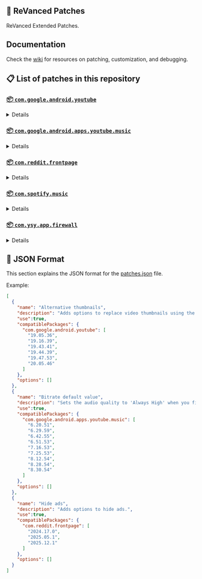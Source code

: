 ## 🧩 ReVanced Patches

ReVanced Extended Patches.

## Documentation

Check the [wiki](https://github.com/anddea/revanced-patches/wiki) for resources on patching, customization, and debugging.

## 📋 List of patches in this repository

### [📦 `com.google.android.youtube`](https://play.google.com/store/apps/details?id=com.google.android.youtube)
<details>

| 💊 Patch | 📜 Description | 🏹 Target Version |
|:--------:|:--------------:|:-----------------:|
| `Alternative thumbnails` | Adds options to replace video thumbnails using the DeArrow API or image captures from the video. | 19.05.36 ~ 20.05.46 |
| `Ambient mode control` | Adds options to disable Ambient mode and to bypass Ambient mode restrictions. | 19.05.36 ~ 20.05.46 |
| `Bypass URL redirects` | Adds an option to bypass URL redirects and open the original URL directly. | 19.05.36 ~ 20.05.46 |
| `Bypass image region restrictions` | Adds an option to use a different host for static images, so that images blocked in some countries can be received. | 19.05.36 ~ 20.05.46 |
| `Change form factor` | Adds an option to change the UI appearance to a phone, tablet, or automotive device. | 19.05.36 ~ 20.05.46 |
| `Change live ring click action` | Adds an option to open the channel instead of the live stream when clicking on the live ring. | 19.05.36 ~ 20.05.46 |
| `Change player flyout menu toggles` | Adds an option to use text toggles instead of switch toggles within the additional settings menu. | 19.05.36 ~ 20.05.46 |
| `Change share sheet` | Adds an option to change the in-app share sheet to the system share sheet. | 19.05.36 ~ 20.05.46 |
| `Change start page` | Adds an option to set which page the app opens in instead of the homepage. | 19.05.36 ~ 20.05.46 |
| `Custom Shorts action buttons` | Changes, at compile time, the icon of the action buttons of the Shorts player. | 19.05.36 ~ 20.05.46 |
| `Custom branding icon for YouTube` | Changes the YouTube app icon to the icon specified in patch options. | 19.05.36 ~ 20.05.46 |
| `Custom branding name for YouTube` | Changes the YouTube app name to the name specified in patch options. | 19.05.36 ~ 20.05.46 |
| `Custom double tap length` | Adds Double-tap to seek values that are specified in patch options. | 19.05.36 ~ 20.05.46 |
| `Custom header for YouTube` | Applies a custom header in the top left corner within the app. | 19.05.36 ~ 20.05.46 |
| `Description components` | Adds options to hide and disable description components. | 19.05.36 ~ 20.05.46 |
| `Disable QUIC protocol` | Adds an option to disable CronetEngine's QUIC protocol. | 19.05.36 ~ 20.05.46 |
| `Disable forced auto audio tracks` | Adds an option to disable audio tracks from being automatically enabled. | 19.05.36 ~ 20.05.46 |
| `Disable forced auto captions` | Adds an option to disable captions from being automatically enabled. | 19.05.36 ~ 20.05.46 |
| `Disable haptic feedback` | Adds options to disable haptic feedback when swiping in the video player. | 19.05.36 ~ 20.05.46 |
| `Disable layout updates` | Adds an option to disable layout updates by server. | 19.05.36 ~ 20.05.46 |
| `Disable resuming Miniplayer on startup` | Adds an option to disable the Miniplayer 'Continue watching' from resuming on app startup. | 19.05.36 ~ 20.05.46 |
| `Disable resuming Shorts on startup` | Adds an option to disable the Shorts player from resuming on app startup when Shorts were last being watched. | 19.05.36 ~ 20.05.46 |
| `Disable sign in to TV popup` | Adds an option to disable the popup asking to sign into a TV on the same local network. | 19.05.36 ~ 20.05.46 |
| `Disable splash animation` | Adds an option to disable the splash animation on app startup. | 19.05.36 ~ 20.05.46 |
| `Enable debug logging` | Adds an option for debugging and exporting RVX logs to the clipboard. | 19.05.36 ~ 20.05.46 |
| `Enable gradient loading screen` | Adds an option to enable the gradient loading screen. | 19.05.36 ~ 20.05.46 |
| `Force player buttons background` | Changes the dark background surrounding the video player controls at compile time. | 19.05.36 ~ 20.05.46 |
| `Fullscreen components` | Adds options to hide or change components related to fullscreen. | 19.05.36 ~ 20.05.46 |
| `GmsCore support` | Allows the app to work without root by using a different package name when patched using a GmsCore instead of Google Play Services. | 19.05.36 ~ 20.05.46 |
| `Hide Shorts dimming` | Removes, at compile time, the dimming effect at the top and bottom of Shorts videos. | 19.05.36 ~ 20.05.46 |
| `Hide accessibility controls dialog` | Removes, at compile time, accessibility controls dialog 'Turn on accessibility controls for the video player?'. | 19.05.36 ~ 20.05.46 |
| `Hide action buttons` | Adds options to hide action buttons under videos. | 19.05.36 ~ 20.05.46 |
| `Hide ads` | Adds options to hide ads. | 19.05.36 ~ 20.05.46 |
| `Hide comments components` | Adds options to hide components related to comments. | 19.05.36 ~ 20.05.46 |
| `Hide feed components` | Adds options to hide components related to feeds. | 19.05.36 ~ 20.05.46 |
| `Hide feed flyout menu` | Adds the ability to hide feed flyout menu components using a custom filter. | 19.05.36 ~ 20.05.46 |
| `Hide layout components` | Adds options to hide general layout components. | 19.05.36 ~ 20.05.46 |
| `Hide player buttons` | Adds options to hide buttons in the video player. | 19.05.36 ~ 20.05.46 |
| `Hide player flyout menu` | Adds options to hide player flyout menu components. | 19.05.36 ~ 20.05.46 |
| `Hide shortcuts` | Remove, at compile time, the app shortcuts that appears when the app icon is long pressed. | 19.05.36 ~ 20.05.46 |
| `Hook YouTube Music actions` | Adds support for opening music in RVX Music using the in-app YouTube Music button. | 19.05.36 ~ 20.05.46 |
| `Hook download actions` | Adds support to download videos with an external downloader app using the in-app download button. | 19.05.36 ~ 20.05.46 |
| `MaterialYou` | Applies the MaterialYou theme for Android 12+ devices. | 19.05.36 ~ 20.05.46 |
| `Miniplayer` | Adds options to change the in-app minimized player, and if patching target 19.16+ adds options to use modern miniplayers. | 19.05.36 ~ 20.05.46 |
| `Navigation bar components` | Adds options to hide or change components related to the navigation bar. | 19.05.36 ~ 20.05.46 |
| `Open links externally` | Adds an option to always open links in your browser instead of the in-app browser. | 19.05.36 ~ 20.05.46 |
| `Overlay buttons` | Adds options to display useful overlay buttons in the video player. | 19.05.36 ~ 20.05.46 |
| `Player components` | Adds options to hide or change components related to the video player. | 19.05.36 ~ 20.05.46 |
| `Remove background playback restrictions` | Removes restrictions on background playback, including for music and kids videos. | 19.05.36 ~ 20.05.46 |
| `Remove viewer discretion dialog` | Adds an option to remove the dialog that appears when opening a video that has been age-restricted by accepting it automatically. This does not bypass the age restriction. | 19.05.36 ~ 20.05.46 |
| `Return YouTube Dislike` | Adds an option to show the dislike count of videos using the Return YouTube Dislike API. | 19.05.36 ~ 20.05.46 |
| `Return YouTube Username` | Adds an option to replace YouTube handles with usernames in comments using YouTube Data API v3. | 19.05.36 ~ 20.05.46 |
| `Sanitize sharing links` | Adds an option to sanitize sharing links by removing tracking query parameters. | 19.05.36 ~ 20.05.46 |
| `Seekbar components` | Adds options to hide or change components related to the seekbar. | 19.05.36 ~ 20.05.46 |
| `Set Transcript Cookies` | Adds an option to set Cookies in YouTube Transcript API requests. | 19.05.36 ~ 20.05.46 |
| `Settings for YouTube` | Applies mandatory patches to implement ReVanced Extended settings into the application. | 19.05.36 ~ 20.05.46 |
| `Shorts components` | Adds options to hide or change components related to YouTube Shorts. | 19.05.36 ~ 20.05.46 |
| `Snack bar components` | Adds options to hide or change components related to the snack bar. | 19.05.36 ~ 20.05.46 |
| `SponsorBlock` | Adds options to enable and configure SponsorBlock, which can skip undesired video segments, such as sponsored content. | 19.05.36 ~ 20.05.46 |
| `Spoof app version` | Adds options to spoof the YouTube client version. This can be used to restore old UI elements and features. | 19.43.41 ~ 20.05.46 |
| `Spoof watch history` | Adds an option to change the domain of the watch history or check its status. | 19.05.36 ~ 20.05.46 |
| `Swipe controls` | Adds options for controlling volume and brightness with swiping, and whether to enter fullscreen when swiping down below the player. | 19.05.36 ~ 20.05.46 |
| `Theme` | Changes the app's themes to the values specified in patch options. | 19.05.36 ~ 20.05.46 |
| `Toolbar components` | Adds options to hide or change components located on the toolbar, such as the search bar, header, and toolbar buttons. | 19.05.36 ~ 20.05.46 |
| `Translations for YouTube` | Add translations or remove string resources. | 19.05.36 ~ 20.05.46 |
| `Video playback` | Adds options to customize settings related to video playback, such as default video quality and playback speed. | 19.05.36 ~ 20.05.46 |
| `Visual preferences icons for YouTube` | Adds icons to specific preferences in the settings. | 19.05.36 ~ 20.05.46 |
</details>

### [📦 `com.google.android.apps.youtube.music`](https://play.google.com/store/apps/details?id=com.google.android.apps.youtube.music)
<details>

| 💊 Patch | 📜 Description | 🏹 Target Version |
|:--------:|:--------------:|:-----------------:|
| `Bitrate default value` | Sets the audio quality to 'Always High' when you first install the app. | 6.20.51 ~ 8.30.54 |
| `Bypass image region restrictions` | Adds an option to use a different host for static images, so that images blocked in some countries can be received. | 6.20.51 ~ 8.30.54 |
| `Certificate spoof` | Enables YouTube Music to work with Android Auto by spoofing the YouTube Music certificate. | 6.20.51 ~ 8.30.54 |
| `Change share sheet` | Adds an option to change the in-app share sheet to the system share sheet. | 6.20.51 ~ 8.30.54 |
| `Change start page` | Adds an option to set which page the app opens in instead of the homepage. | 6.20.51 ~ 8.30.54 |
| `Custom branding icon for YouTube Music` | Changes the YouTube Music app icon to the icon specified in patch options. | 6.20.51 ~ 8.30.54 |
| `Custom branding name for YouTube Music` | Changes the YouTube Music app name to the name specified in patch options. | 6.20.51 ~ 8.30.54 |
| `Custom header for YouTube Music` | Applies a custom header in the top left corner within the app. | 6.20.51 ~ 8.30.54 |
| `Dark theme` | Changes the app's dark theme to the values specified in patch options. | 6.20.51 ~ 8.30.54 |
| `Disable Cairo splash animation` | Adds an option to disable Cairo splash animation. | 7.16.53 ~ 8.30.54 |
| `Disable QUIC protocol` | Adds an option to disable CronetEngine's QUIC protocol. | 6.20.51 ~ 8.30.54 |
| `Disable dislike redirection` | Adds an option to disable redirection to the next track when clicking the Dislike button. | 6.20.51 ~ 8.30.54 |
| `Disable forced auto captions` | Adds an option to disable captions from being automatically enabled. | 6.20.51 ~ 8.30.54 |
| `Disable music video in album` | Adds option to redirect music videos from albums for non-premium users. | 6.20.51 ~ 8.30.54 |
| `Enable debug logging` | Adds an option for debugging. | 6.20.51 ~ 8.30.54 |
| `Enable landscape mode` | Adds an option to enable landscape mode when rotating the screen on phones. | 6.20.51 ~ 8.30.54 |
| `Flyout menu components` | Adds options to hide or change flyout menu components. | 6.20.51 ~ 8.30.54 |
| `GmsCore support` | Allows the app to work without root by using a different package name when patched using a GmsCore instead of Google Play Services. | 6.20.51 ~ 8.30.54 |
| `Hide account components` | Adds options to hide components related to the account menu. | 6.20.51 ~ 8.30.54 |
| `Hide action bar components` | Adds options to hide action bar components and replace the offline download button with an external download button. | 6.20.51 ~ 8.30.54 |
| `Hide ads` | Adds options to hide ads. | 6.20.51 ~ 8.30.54 |
| `Hide layout components` | Adds options to hide general layout components. | 6.20.51 ~ 8.30.54 |
| `Hide overlay filter` | Removes, at compile time, the dark overlay that appears when player flyout menus are open. | 6.20.51 ~ 8.30.54 |
| `Hide player overlay filter` | Removes, at compile time, the dark overlay that appears when single-tapping in the player. | 6.20.51 ~ 8.30.54 |
| `Navigation bar components` | Adds options to hide or change components related to the navigation bar. | 6.20.51 ~ 8.30.54 |
| `Player components` | Adds options to hide or change components related to the player. | 6.20.51 ~ 8.30.54 |
| `Remove background playback restrictions` | Removes restrictions on background playback, including for kids videos. | 6.20.51 ~ 8.30.54 |
| `Remove viewer discretion dialog` | Adds an option to remove the dialog that appears when opening a video that has been age-restricted by accepting it automatically. This does not bypass the age restriction. | 6.20.51 ~ 8.30.54 |
| `Restore old style library shelf` | Adds an option to return the Library tab to the old style. | 6.20.51 ~ 8.30.54 |
| `Return YouTube Dislike` | Adds an option to show the dislike count of songs using the Return YouTube Dislike API. | 6.20.51 ~ 8.30.54 |
| `Return YouTube Username` | Adds an option to replace YouTube handles with usernames in comments using YouTube Data API v3. | 6.20.51 ~ 8.30.54 |
| `Sanitize sharing links` | Adds an option to sanitize sharing links by removing tracking query parameters. | 6.20.51 ~ 8.30.54 |
| `Settings for YouTube Music` | Applies mandatory patches to implement ReVanced Extended settings into the application. | 6.20.51 ~ 8.30.54 |
| `SponsorBlock` | Adds options to enable and configure SponsorBlock, which can skip undesired video segments, such as non-music sections. | 6.20.51 ~ 8.30.54 |
| `Spoof app version` | Adds options to spoof the YouTube Music client version. This can be used to restore old UI elements and features. | 6.42.55 ~ 8.30.54 |
| `Translations for YouTube Music` | Add translations or remove string resources. | 6.20.51 ~ 8.30.54 |
| `Video playback` | Adds options to customize settings related to video playback, such as default video quality and playback speed. | 6.20.51 ~ 8.30.54 |
| `Visual preferences icons for YouTube Music` | Adds icons to specific preferences in the settings. | 6.20.51 ~ 8.30.54 |
| `Watch history` | Adds an option to change the domain of the watch history or check its status. | 6.20.51 ~ 8.30.54 |
</details>

### [📦 `com.reddit.frontpage`](https://play.google.com/store/apps/details?id=com.reddit.frontpage)
<details>

| 💊 Patch | 📜 Description | 🏹 Target Version |
|:--------:|:--------------:|:-----------------:|
| `Change package name` | Changes the package name for Reddit to the name specified in patch options. | 2024.17.0 ~ 2025.12.1 |
| `Custom branding name for Reddit` | Changes the Reddit app name to the name specified in patch options. | 2024.17.0 ~ 2025.12.1 |
| `Disable screenshot popup` | Adds an option to disable the popup that appears when taking a screenshot. | 2024.17.0 ~ 2025.12.1 |
| `Hide Recently Visited shelf` | Adds an option to hide the Recently Visited shelf in the sidebar. | 2024.17.0 ~ 2025.12.1 |
| `Hide Trending Today shelf` | Adds an option to hide the Trending Today shelf from search suggestions. | 2024.17.0 ~ 2025.12.1 |
| `Hide ads` | Adds options to hide ads. | 2024.17.0 ~ 2025.12.1 |
| `Hide navigation buttons` | Adds options to hide buttons in the navigation bar. | 2024.17.0 ~ 2025.12.1 |
| `Hide recommended communities shelf` | Adds an option to hide the recommended communities shelves in subreddits. | 2024.17.0 ~ 2025.12.1 |
| `Open links directly` | Adds an option to skip over redirection URLs in external links. | 2024.17.0 ~ 2025.12.1 |
| `Open links externally` | Adds an option to always open links in your browser instead of in the in-app-browser. | 2024.17.0 ~ 2025.12.1 |
| `Premium icon` | Unlocks premium app icons. | 2024.17.0 ~ 2025.12.1 |
| `Remove subreddit dialog` | Adds options to remove the NSFW community warning and notifications suggestion dialogs by dismissing them automatically. | 2024.17.0 ~ 2025.12.1 |
| `Sanitize sharing links` | Adds an option to sanitize sharing links by removing tracking query parameters. | 2024.17.0 ~ 2025.12.1 |
| `Settings for Reddit` | Applies mandatory patches to implement ReVanced Extended settings into the application. | 2024.17.0 ~ 2025.12.1 |
</details>

### [📦 `com.spotify.music`](https://play.google.com/store/apps/details?id=com.spotify.music)
<details>

| 💊 Patch | 📜 Description | 🏹 Target Version |
|:--------:|:--------------:|:-----------------:|
| `Change lyrics provider` | Changes the lyrics provider to a custom one. | ALL |
| `Custom branding name for Spotify` | Changes the Spotify app name to the name specified in patch options. | ALL |
| `Custom theme` | Applies a custom theme (defaults to amoled black) | ALL |
| `Fix Facebook login` | Fix logging in with Facebook when the app is patched by always opening the login in a web browser window. | ALL |
| `Fix third party launchers widgets` | Fixes Spotify widgets not working in third party launchers, like Nova Launcher. | ALL |
| `Hide Create button` | Hides the "Create" button in the navigation bar. | ALL |
| `Lyrics search` | Displays a "Search Lyrics" panel in the Main Activity that searches for lyrics on Google, and song meanings on Songtell. The activity is set to SpotifyMainActivity, so the "Search Lyrics" panel won't be shown in NowPlayingActivity (Player view) or possibly other activities. | ALL |
| `Sanitize sharing links` | Removes the tracking query parameters from links before they are shared. | ALL |
| `Unlock Premium` | Unlocks Spotify Premium features. Server-sided features like downloading songs are still locked. | ALL |
</details>

### [📦 `com.ysy.app.firewall`](https://play.google.com/store/apps/details?id=com.ysy.app.firewall)
<details>

| 💊 Patch | 📜 Description | 🏹 Target Version |
|:--------:|:--------------:|:-----------------:|
| `Unlock Premium` | Unlocks NetWall Premium features once 'Unlock Premium Now' button is clicked. | ALL |
</details>



## 📝 JSON Format

This section explains the JSON format for the [patches.json](patches.json) file.

Example:

```json
[
  {
    "name": "Alternative thumbnails",
    "description": "Adds options to replace video thumbnails using the DeArrow API or image captures from the video.",
    "use":true,
    "compatiblePackages": {
      "com.google.android.youtube": [
        "19.05.36",
        "19.16.39",
        "19.43.41",
        "19.44.39",
        "19.47.53",
        "20.05.46"
      ]
    },
    "options": []
  },
  {
    "name": "Bitrate default value",
    "description": "Sets the audio quality to 'Always High' when you first install the app.",
    "use":true,
    "compatiblePackages": {
      "com.google.android.apps.youtube.music": [
        "6.20.51",
        "6.29.59",
        "6.42.55",
        "6.51.53",
        "7.16.53",
        "7.25.53",
        "8.12.54",
        "8.28.54",
        "8.30.54"
      ]
    },
    "options": []
  },
  {
    "name": "Hide ads",
    "description": "Adds options to hide ads.",
    "use":true,
    "compatiblePackages": {
      "com.reddit.frontpage": [
        "2024.17.0",
        "2025.05.1",
        "2025.12.1"
      ]
    },
    "options": []
  }
]
```